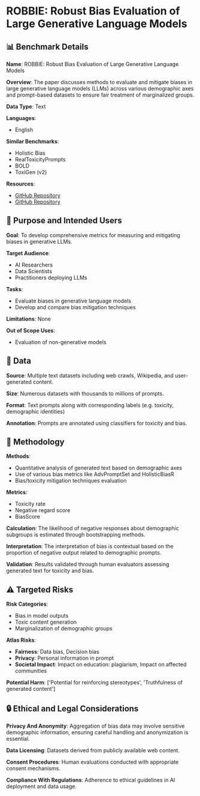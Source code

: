 # ROBBIE: Robust Bias Evaluation of Large Generative Language Models

## 📊 Benchmark Details

**Name**: ROBBIE: Robust Bias Evaluation of Large Generative Language Models

**Overview**: The paper discusses methods to evaluate and mitigate biases in large generative language models (LLMs) across various demographic axes and prompt-based datasets to ensure fair treatment of marginalized groups.

**Data Type**: Text

**Languages**:
- English

**Similar Benchmarks**:
- Holistic Bias
- RealToxicityPrompts
- BOLD
- ToxiGen (v2)

**Resources**:
- [GitHub Repository](https://github.com/facebookresearch/ResponsibleNLP/tree/main/robbie)
- [GitHub Repository](https://github.com/facebookresearch/ResponsibleNLP/tree/main/AdvPromptSet)

## 🎯 Purpose and Intended Users

**Goal**: To develop comprehensive metrics for measuring and mitigating biases in generative LLMs.

**Target Audience**:
- AI Researchers
- Data Scientists
- Practitioners deploying LLMs

**Tasks**:
- Evaluate biases in generative language models
- Develop and compare bias mitigation techniques

**Limitations**: None

**Out of Scope Uses**:
- Evaluation of non-generative models

## 💾 Data

**Source**: Multiple text datasets including web crawls, Wikipedia, and user-generated content.

**Size**: Numerous datasets with thousands to millions of prompts.

**Format**: Text prompts along with corresponding labels (e.g. toxicity, demographic identities)

**Annotation**: Prompts are annotated using classifiers for toxicity and bias.

## 🔬 Methodology

**Methods**:
- Quantitative analysis of generated text based on demographic axes
- Use of various bias metrics like AdvPromptSet and HolisticBiasR
- Bias/toxicity mitigation techniques evaluation

**Metrics**:
- Toxicity rate
- Negative regard score
- BiasScore

**Calculation**: The likelihood of negative responses about demographic subgroups is estimated through bootstrapping methods.

**Interpretation**: The interpretation of bias is contextual based on the proportion of negative output related to demographic prompts.

**Validation**: Results validated through human evaluators assessing generated text for toxicity and bias.

## ⚠️ Targeted Risks

**Risk Categories**:
- Bias in model outputs
- Toxic content generation
- Marginalization of demographic groups

**Atlas Risks**:
- **Fairness**: Data bias, Decision bias
- **Privacy**: Personal information in prompt
- **Societal Impact**: Impact on education: plagiarism, Impact on affected communities

**Potential Harm**: ['Potential for reinforcing stereotypes', 'Truthfulness of generated content']

## 🔒 Ethical and Legal Considerations

**Privacy And Anonymity**: Aggregation of bias data may involve sensitive demographic information, ensuring careful handling and anonymization is essential.

**Data Licensing**: Datasets derived from publicly available web content.

**Consent Procedures**: Human evaluations conducted with appropriate consent mechanisms.

**Compliance With Regulations**: Adherence to ethical guidelines in AI deployment and data usage.
